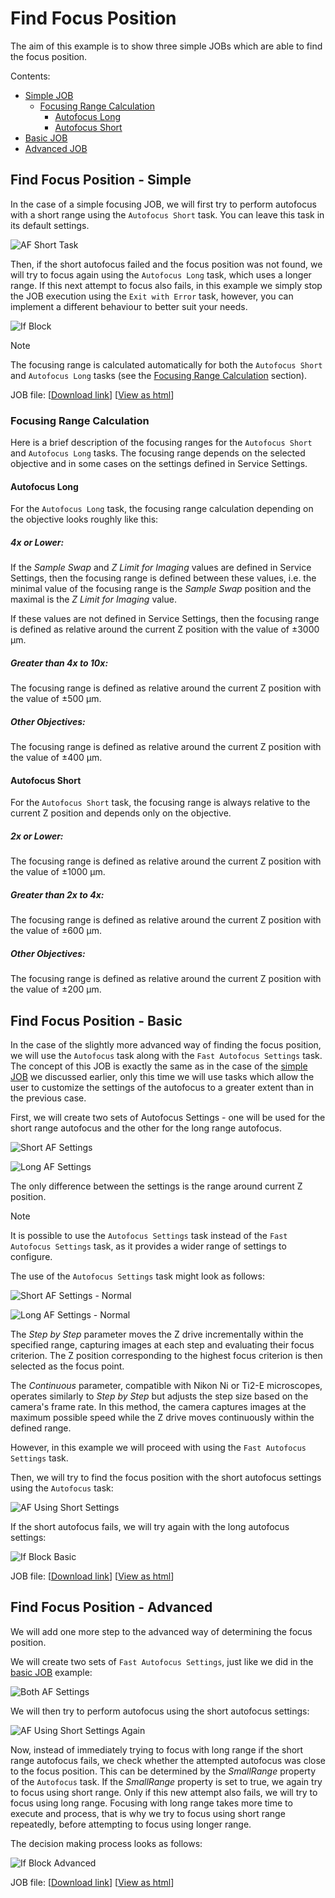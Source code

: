 # Find Focus Position

The aim of this example is to show three simple JOBs which are able to find the focus position.

Contents:

- [Simple JOB](#find-focus-position---simple)
    - [Focusing Range Calculation](#focusing-range-calculation)
        - [Autofocus Long](#autofocus-long)
        - [Autofocus Short](#autofocus-short)
- [Basic JOB](#find-focus-position---basic)
- [Advanced JOB](#find-focus-position---advanced)


## Find Focus Position - Simple

In the case of a simple focusing JOB, we will first try to perform autofocus with a short range using the `Autofocus Short` task. You can leave this task in its default settings.

![AF Short Task](../12-Find_focus/images/af_short_task.png)

Then, if the short autofocus failed and the focus position was not found, we will try to focus again using the `Autofocus Long` task, which uses a longer range. If this next attempt to focus also fails, in this example we simply stop the JOB execution using the `Exit with Error` task, however, you can implement a different behaviour to better suit your needs.

![If Block](../12-Find_focus/images/if.png)

> [!NOTE]
> The focusing range is calculated automatically for both the `Autofocus Short` and `Autofocus Long` tasks (see the [Focusing Range Calculation](#focusing-range-calculation) section).


JOB file: <!---[[View on GitHub](12-FocusSimple.bin)]--> [[Download link](https://laboratory-imaging.github.io/JOBS-examples/NIS_v6.10/12-Find_focus/12-FocusSimple.bin)] [[View as html](https://laboratory-imaging.github.io/JOBS-examples/NIS_v6.10/12-Find_focus/12-FocusSimple.html)]

### Focusing Range Calculation

Here is a brief description of the focusing ranges for the `Autofocus Short` and `Autofocus Long` tasks. The focusing range depends on the selected objective and in some cases on the settings defined in Service Settings.


#### Autofocus Long

For the `Autofocus Long` task, the focusing range calculation depending on the objective looks roughly like this:

##### 4x or Lower:

If the *Sample Swap* and *Z Limit for Imaging* values are defined in Service Settings, then the focusing range is defined between these values, i.e. the minimal value of the focusing range is the *Sample Swap* position and the maximal is the *Z Limit for Imaging* value.

If these values are not defined in Service Settings, then the focusing range is defined as relative around the current Z position with the value of $\pm 3000$ μm.

##### Greater than 4x to 10x:

The focusing range is defined as relative around the current Z position with the value of $\pm 500$ μm.

##### Other Objectives:

The focusing range is defined as relative around the current Z position with the value of $\pm 400$ μm.

#### Autofocus Short

For the `Autofocus Short` task, the focusing range is always relative to the current Z position and depends only on the objective.

##### 2x or Lower:

The focusing range is defined as relative around the current Z position with the value of $\pm 1000$ μm.

##### Greater than 2x to 4x:

The focusing range is defined as relative around the current Z position with the value of $\pm 600$ μm.

##### Other Objectives:

The focusing range is defined as relative around the current Z position with the value of $\pm 200$ μm.

## Find Focus Position - Basic

In the case of the slightly more advanced way of finding the focus position, we will use the `Autofocus` task along with the `Fast Autofocus Settings` task. The concept of this JOB is exactly the same as in the case of the [simple JOB](#find-focus-position---simple) we discussed earlier, only this time we will use tasks which allow the user to customize the settings of the autofocus to a greater extent than in the previous case.

First, we will create two sets of Autofocus Settings - one will be used for the short range autofocus and the other for the long range autofocus. 

![Short AF Settings](../12-Find_focus/images/short_af_settings_task.png)

![Long AF Settings](../12-Find_focus/images/long_af_settings_task.png)

The only difference between the settings is the range around current Z position.


> [!NOTE]
> It is possible to use the `Autofocus Settings` task instead of the `Fast Autofocus Settings` task, as it provides a wider range of settings to configure.

The use of the `Autofocus Settings` task might look as follows:

![Short AF Settings - Normal](../12-Find_focus/images/short_af_settings_task2.png)

![Long AF Settings - Normal](../12-Find_focus/images/long_af_settings_task2.png)

The *Step by Step* parameter moves the Z drive incrementally within the specified range, capturing images at each step and evaluating their focus criterion. The Z position corresponding to the highest focus criterion is then selected as the focus point.

The *Continuous* parameter, compatible with Nikon Ni or Ti2-E microscopes, operates similarly to *Step by Step* but adjusts the step size based on the camera's frame rate. In this method, the camera captures images at the maximum possible speed while the Z drive moves continuously within the defined range.

However, in this example we will proceed with using the `Fast Autofocus Settings` task.


Then, we will try to find the focus position with the short autofocus settings using the `Autofocus` task:

![AF Using Short Settings](../12-Find_focus/images/af_using_short_task.png)

If the short autofocus fails, we will try again with the long autofocus settings:

![If Block Basic](../12-Find_focus/images/if_basic.png)

JOB file: <!---[[View on GitHub](12-FocusBasic.bin)]--> [[Download link](https://laboratory-imaging.github.io/JOBS-examples/NIS_v6.10/12-Find_focus/12-FocusBasicAltAFSettings.bin)] [[View as html](https://laboratory-imaging.github.io/JOBS-examples/NIS_v6.10/12-Find_focus/12-FocusBasicAltAFSettings.html)]

## Find Focus Position - Advanced

We will add one more step to the advanced way of determining the focus position. 

We will create two sets of `Fast Autofocus Settings`, just like we did in the [basic JOB](#find-focus-position---basic) example:

![Both AF Settings](../12-Find_focus/images/short_long_settings_tasks.png)

We will then try to perform autofocus using the short autofocus settings:

![AF Using Short Settings Again](../12-Find_focus/images/af_using_short_task.png)

Now, instead of immediately trying to focus with long range if the short range autofocus fails, we check whether the attempted autofocus was close to the focus position. This can be determined by the *SmallRange* property of the `Autofocus` task. If the *SmallRange* property is set to true, we again try to focus using short range. Only if this new attempt also fails, we will try to focus using long range. Focusing with long range takes more time to execute and process, that is why we try to focus using short range repeatedly, before attempting to focus using longer range.

The decision making process looks as follows:

![If Block Advanced](../12-Find_focus/images/big_if.png)


JOB file: <!---[[View on GitHub](12-FocusAdvanced.bin)]--> [[Download link](https://laboratory-imaging.github.io/JOBS-examples/NIS_v6.10/12-Find_focus/12-FocusAdvanced.bin)] [[View as html](https://laboratory-imaging.github.io/JOBS-examples/NIS_v6.10/12-Find_focus/12-FocusAdvanced.html)]



